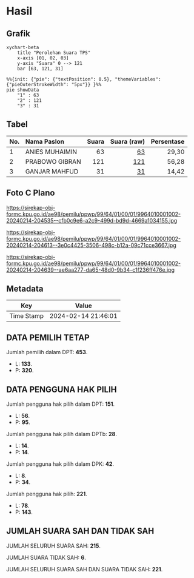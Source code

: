 # Hasil

## Grafik

```mermaid
xychart-beta
    title "Perolehan Suara TPS"
    x-axis [01, 02, 03]
    y-axis "Suara" 0 --> 121
    bar [63, 121, 31]
```

```mermaid
%%{init: {"pie": {"textPosition": 0.5}, "themeVariables": {"pieOuterStrokeWidth": "5px"}} }%%
pie showData
    "1" : 63
    "2" : 121
    "3" : 31
```

## Tabel

| No. | Nama Paslon    | Suara | Suara (raw) | Persentase |
|:--- |:-------------- | -----:| -----------:| ----------:|
| 1   | ANIES MUHAIMIN | 63    | [63][p-1]   | 29,30      |
| 2   | PRABOWO GIBRAN | 121   | [121][p-2]  | 56,28      |
| 3   | GANJAR MAHFUD  | 31    | [31][p-3]   | 14,42      |


[p-1]: https://github.com/gigit-pemilu/pemilu-2024-99-luar-negeri/blob/main/pilpres/hitung-suara/sub/99-luar-negeri/sub/64-kuwait-city-kuwait/sub/01-kuwait-city-kuwait/sub/0001-kuwait-city-kuwait/sub/002-tps/sub/paslon-1.txt
[p-2]: https://github.com/gigit-pemilu/pemilu-2024-99-luar-negeri/blob/main/pilpres/hitung-suara/sub/99-luar-negeri/sub/64-kuwait-city-kuwait/sub/01-kuwait-city-kuwait/sub/0001-kuwait-city-kuwait/sub/002-tps/sub/paslon-2.txt
[p-3]: https://github.com/gigit-pemilu/pemilu-2024-99-luar-negeri/blob/main/pilpres/hitung-suara/sub/99-luar-negeri/sub/64-kuwait-city-kuwait/sub/01-kuwait-city-kuwait/sub/0001-kuwait-city-kuwait/sub/002-tps/sub/paslon-3.txt

## Foto C Plano

https://sirekap-obj-formc.kpu.go.id/ae98/pemilu/ppwp/99/64/01/00/01/9964010001002-20240214-204535--cfb0c9e6-a2c9-499d-bd9d-4669a1034155.jpg

https://sirekap-obj-formc.kpu.go.id/ae98/pemilu/ppwp/99/64/01/00/01/9964010001002-20240214-204613--3e0c4425-3506-498c-b12a-09c71cce3667.jpg

https://sirekap-obj-formc.kpu.go.id/ae98/pemilu/ppwp/99/64/01/00/01/9964010001002-20240214-204639--ae6aa277-da65-48d0-9b34-c1f236ff476e.jpg


## Metadata

| Key        | Value               |
| ---------- | ------------------- |
| Time Stamp | 2024-02-14 21:46:01 |


## DATA PEMILIH TETAP

Jumlah pemilih dalam DPT: **453**.
 * L: **133**.
 * P: **320**.

## DATA PENGGUNA HAK PILIH

Jumlah pengguna hak pilih dalam DPT: **151**.
 * L: **56**.
 * P: **95**.

Jumlah pengguna hak pilih dalam DPTb: **28**.
 * L: **14**.
 * P: **14**.

Jumlah pengguna hak pilih dalam DPK: **42**.
 * L: **8**.
 * P: **34**.

Jumlah pengguna hak pilih: **221**.
 * L: **78**.
 * P: **143**.

## JUMLAH SUARA SAH DAN TIDAK SAH

JUMLAH SELURUH SUARA SAH: **215**.

JUMLAH SUARA TIDAK SAH: **6**.

JUMLAH SELURUH SUARA SAH DAN SUARA TIDAK SAH: **221**.


